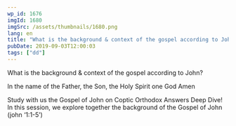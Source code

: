 ```yaml
---
wp_id: 1676
imgId: 1680
imgSrc: /assets/thumbnails/1680.png
lang: en
title: "What is the background & context of the gospel according to John? by Fr. Gabriel Wissa"
pubDate: 2019-09-03T12:00:03
tags: ["dd"]
---
```


<!-- page: 6 -->

<p>What is the background &amp; context of the gospel according to John?</p>
<p>In the name of the Father, the Son, the Holy Spirit one God Amen</p>
<p>Study with us the Gospel of John on Coptic Orthodox Answers Deep Dive! In this session, we explore together the background of the Gospel of John (john ‘1:1-5’)</p>

<p>&nbsp;</p>
<p>&nbsp;</p>
